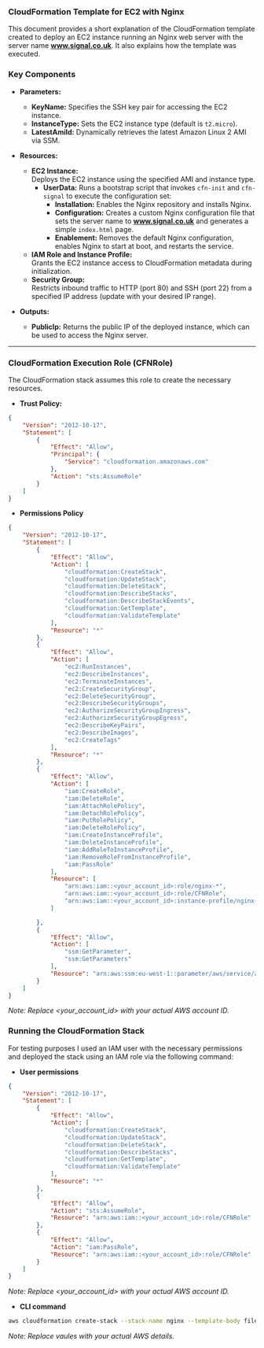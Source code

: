 ### CloudFormation Template for EC2 with Nginx

This document provides a short explanation of the CloudFormation template created to deploy an EC2 instance running an Nginx web server with the server name **www.signal.co.uk**. It also explains how the template was executed.

### Key Components

- **Parameters:**
  - **KeyName:** Specifies the SSH key pair for accessing the EC2 instance.
  - **InstanceType:** Sets the EC2 instance type (default is `t2.micro`).
  - **LatestAmiId:** Dynamically retrieves the latest Amazon Linux 2 AMI via SSM.

- **Resources:**
  - **EC2 Instance:**  
    Deploys the EC2 instance using the specified AMI and instance type.
    - **UserData:** Runs a bootstrap script that invokes `cfn-init` and `cfn-signal` to execute the configuration set:
      - **Installation:** Enables the Nginx repository and installs Nginx.
      - **Configuration:** Creates a custom Nginx configuration file that sets the server name to **www.signal.co.uk** and generates a simple `index.html` page.
      - **Enablement:** Removes the default Nginx configuration, enables Nginx to start at boot, and restarts the service.
  - **IAM Role and Instance Profile:**  
    Grants the EC2 instance access to CloudFormation metadata during initialization.
  - **Security Group:**  
    Restricts inbound traffic to HTTP (port 80) and SSH (port 22) from a specified IP address (update with your desired IP range).

- **Outputs:**
  - **PublicIp:** Returns the public IP of the deployed instance, which can be used to access the Nginx server.

---

### CloudFormation Execution Role (CFNRole)

The CloudFormation stack assumes this role to create the necessary resources.

- **Trust Policy:**
```json
{
    "Version": "2012-10-17",
    "Statement": [
        {
            "Effect": "Allow",
            "Principal": {
                "Service": "cloudformation.amazonaws.com"
            },
            "Action": "sts:AssumeRole"
        }
    ]
}

```
- **Permissions Policy**
```json
{
	"Version": "2012-10-17",
	"Statement": [
		{
			"Effect": "Allow",
			"Action": [
				"cloudformation:CreateStack",
				"cloudformation:UpdateStack",
				"cloudformation:DeleteStack",
				"cloudformation:DescribeStacks",
				"cloudformation:DescribeStackEvents",
				"cloudformation:GetTemplate",
				"cloudformation:ValidateTemplate"
			],
			"Resource": "*"
		},
		{
			"Effect": "Allow",
			"Action": [
				"ec2:RunInstances",
				"ec2:DescribeInstances",
				"ec2:TerminateInstances",
				"ec2:CreateSecurityGroup",
				"ec2:DeleteSecurityGroup",
				"ec2:DescribeSecurityGroups",
				"ec2:AuthorizeSecurityGroupIngress",
				"ec2:AuthorizeSecurityGroupEgress",
				"ec2:DescribeKeyPairs",
				"ec2:DescribeImages",
				"ec2:CreateTags"
			],
			"Resource": "*"
		},
		{
			"Effect": "Allow",
			"Action": [
				"iam:CreateRole",
				"iam:DeleteRole",
				"iam:AttachRolePolicy",
				"iam:DetachRolePolicy",
				"iam:PutRolePolicy",
				"iam:DeleteRolePolicy",
				"iam:CreateInstanceProfile",
				"iam:DeleteInstanceProfile",
				"iam:AddRoleToInstanceProfile",
				"iam:RemoveRoleFromInstanceProfile",
				"iam:PassRole"
			],
			"Resource": [
                "arn:aws:iam::<your_account_id>:role/nginx-*",
                "arn:aws:iam::<your_account_id>:role/CFNRole",
                "arn:aws:iam::<your_account_id>:instance-profile/nginx-*"
            ]

		},
		{
			"Effect": "Allow",
			"Action": [
				"ssm:GetParameter",
				"ssm:GetParameters"
			],
			"Resource": "arn:aws:ssm:eu-west-1::parameter/aws/service/ami-amazon-linux-latest/*"
		}
	]
}
```
*Note: Replace <your_account_id> with your actual AWS account ID.*

### Running the CloudFormation Stack

For testing purposes I used an IAM user with the necessary permissions and deployed the stack using an IAM role via the following command:

- **User permissions**

```json
{
	"Version": "2012-10-17",
	"Statement": [
		{
			"Effect": "Allow",
			"Action": [
				"cloudformation:CreateStack",
				"cloudformation:UpdateStack",
				"cloudformation:DeleteStack",
				"cloudformation:DescribeStacks",
				"cloudformation:GetTemplate",
				"cloudformation:ValidateTemplate"
			],
			"Resource": "*"
		},
		{
			"Effect": "Allow",
			"Action": "sts:AssumeRole",
			"Resource": "arn:aws:iam::<your_account_id>:role/CFNRole"
		},
		{
			"Effect": "Allow",
			"Action": "iam:PassRole",
			"Resource": "arn:aws:iam::<your_account_id>:role/CFNRole"
		}
	]
}
```
*Note: Replace <your_account_id> with your actual AWS account ID.*

- **CLI command**

```sh
aws cloudformation create-stack --stack-name nginx --template-body file://template.yaml --parameters ParameterKey=KeyName,ParameterValue=<yourkeyname> --capabilities CAPABILITY_NAMED_IAM --role-arn "arn:aws:iam::<your_account_id>:role/CFNRole"
```
*Note: Replace vaules with your actual AWS details.*